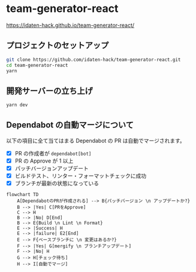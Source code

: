 # team-generator-react

https://idaten-hack.github.io/team-generator-react/

## プロジェクトのセットアップ

```sh
git clone https://github.com/idaten-hack/team-generator-react.git
cd team-generator-react
yarn
```

## 開発サーバーの立ち上げ

```sh
yarn dev
```

## Dependabot の自動マージについて

以下の項目に全て当てはまる Dependabot の PR は自動でマージされます。

- [x] PR の作成者が `dependabot[bot]`
- [x] PR の Approve が 1 以上
- [x] パッチバージョンアップデート
- [x] ビルドテスト、リンター・フォーマットチェックに成功
- [x] ブランチが最新の状態になっている

```mermaid
flowchart TD
    A[DependabotのPRが作成される] --> B{パッチバージョン \n アップデートか?}
    B --> |Yes| C[PRをApprove]
    C --> H
    B --> |No| D[End]
    B --> E{Build \n Lint \n Format}
    E --> |Success| H
    E --> |failure| E2[End]
    E --> F{ベースブランチに \n 変更はあるか?}
    F --> |Yes| G[mergify \n ブランチアップデート]
    F --> |No| H
    G --> H[チェック待ち]
    H --> I[自動でマージ]
```
